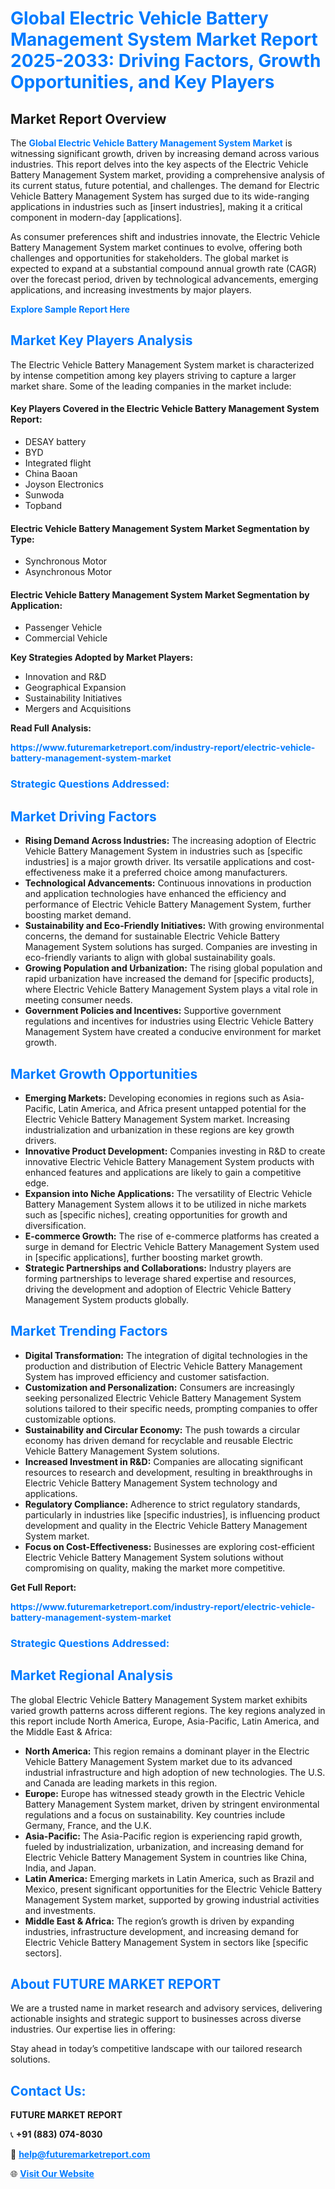 <h1 style="color: #007BFF;">Global Electric Vehicle Battery Management System Market Report 2025-2033: Driving Factors, Growth Opportunities, and Key Players</h1>

<section id="overview">
<h2>Market Report Overview</h2>
<p>The <a href="https://www.futuremarketreport.com/industry-report/electric-vehicle-battery-management-system-market" style="color: #007BFF; text-decoration: none;"><strong>Global Electric Vehicle Battery Management System Market</strong></a> is witnessing significant growth, driven by increasing demand across various industries. This report delves into the key aspects of the Electric Vehicle Battery Management System market, providing a comprehensive analysis of its current status, future potential, and challenges. The demand for Electric Vehicle Battery Management System has surged due to its wide-ranging applications in industries such as [insert industries], making it a critical component in modern-day [applications].</p>
<p>As consumer preferences shift and industries innovate, the Electric Vehicle Battery Management System market continues to evolve, offering both challenges and opportunities for stakeholders. The global market is expected to expand at a substantial compound annual growth rate (CAGR) over the forecast period, driven by technological advancements, emerging applications, and increasing investments by major players.</p>
</section>

<section id="overview">
<p><a href="https://www.futuremarketreport.com/request-sample/reportId=90237" style="color: #007BFF; text-decoration: none;"><strong>Explore Sample Report Here</strong></a></p>
</section>

<section id="key-players">
<h2 style="color: #007BFF;">Market Key Players Analysis</h2>
<p>The Electric Vehicle Battery Management System market is characterized by intense competition among key players striving to capture a larger market share. Some of the leading companies in the market include:</p>
<h4>Key Players Covered in the Electric Vehicle Battery Management System Report:</h4>
<ul><li>DESAY battery</li><li>BYD</li><li>Integrated flight</li><li>China Baoan</li><li>Joyson Electronics</li><li>Sunwoda</li><li>Topband</li></ul>
<h4>Electric Vehicle Battery Management System Market Segmentation by Type:</h4>
<ul><li>Synchronous Motor</li><li>Asynchronous Motor</li></ul>

<h4>Electric Vehicle Battery Management System Market Segmentation by Application:</h4>
<ul><li>Passenger Vehicle</li><li>Commercial Vehicle</li></ul>
<p><strong>Key Strategies Adopted by Market Players:</strong></p>
<ul>
<li>Innovation and R&D</li>
<li>Geographical Expansion</li>
<li>Sustainability Initiatives</li>
<li>Mergers and Acquisitions</li>
</ul>
</section>

<section>
<p><strong>Read Full Analysis: </strong></p><a href="https://www.futuremarketreport.com/industry-report/electric-vehicle-battery-management-system-market" style="color: #007BFF; text-decoration: none;"><strong>https://www.futuremarketreport.com/industry-report/electric-vehicle-battery-management-system-market</strong></a>
<h3 style="color: #007BFF;">Strategic Questions Addressed:</h3>
</section>

<section id="driving-factors">
<h2 style="color: #007BFF;">Market Driving Factors</h2>
<ul>
<li><strong>Rising Demand Across Industries:</strong> The increasing adoption of Electric Vehicle Battery Management System in industries such as [specific industries] is a major growth driver. Its versatile applications and cost-effectiveness make it a preferred choice among manufacturers.</li>
<li><strong>Technological Advancements:</strong> Continuous innovations in production and application technologies have enhanced the efficiency and performance of Electric Vehicle Battery Management System, further boosting market demand.</li>
<li><strong>Sustainability and Eco-Friendly Initiatives:</strong> With growing environmental concerns, the demand for sustainable Electric Vehicle Battery Management System solutions has surged. Companies are investing in eco-friendly variants to align with global sustainability goals.</li>
<li><strong>Growing Population and Urbanization:</strong> The rising global population and rapid urbanization have increased the demand for [specific products], where Electric Vehicle Battery Management System plays a vital role in meeting consumer needs.</li>
<li><strong>Government Policies and Incentives:</strong> Supportive government regulations and incentives for industries using Electric Vehicle Battery Management System have created a conducive environment for market growth.</li>
</ul>
</section>

<section id="growth-opportunities">
<h2 style="color: #007BFF;">Market Growth Opportunities</h2>
<ul>
<li><strong>Emerging Markets:</strong> Developing economies in regions such as Asia-Pacific, Latin America, and Africa present untapped potential for the Electric Vehicle Battery Management System market. Increasing industrialization and urbanization in these regions are key growth drivers.</li>
<li><strong>Innovative Product Development:</strong> Companies investing in R&D to create innovative Electric Vehicle Battery Management System products with enhanced features and applications are likely to gain a competitive edge.</li>
<li><strong>Expansion into Niche Applications:</strong> The versatility of Electric Vehicle Battery Management System allows it to be utilized in niche markets such as [specific niches], creating opportunities for growth and diversification.</li>
<li><strong>E-commerce Growth:</strong> The rise of e-commerce platforms has created a surge in demand for Electric Vehicle Battery Management System used in [specific applications], further boosting market growth.</li>
<li><strong>Strategic Partnerships and Collaborations:</strong> Industry players are forming partnerships to leverage shared expertise and resources, driving the development and adoption of Electric Vehicle Battery Management System products globally.</li>
</ul>
</section>

<section id="trending-factors">
<h2 style="color: #007BFF;">Market Trending Factors</h2>
<ul>
<li><strong>Digital Transformation:</strong> The integration of digital technologies in the production and distribution of Electric Vehicle Battery Management System has improved efficiency and customer satisfaction.</li>
<li><strong>Customization and Personalization:</strong> Consumers are increasingly seeking personalized Electric Vehicle Battery Management System solutions tailored to their specific needs, prompting companies to offer customizable options.</li>
<li><strong>Sustainability and Circular Economy:</strong> The push towards a circular economy has driven demand for recyclable and reusable Electric Vehicle Battery Management System solutions.</li>
<li><strong>Increased Investment in R&D:</strong> Companies are allocating significant resources to research and development, resulting in breakthroughs in Electric Vehicle Battery Management System technology and applications.</li>
<li><strong>Regulatory Compliance:</strong> Adherence to strict regulatory standards, particularly in industries like [specific industries], is influencing product development and quality in the Electric Vehicle Battery Management System market.</li>
<li><strong>Focus on Cost-Effectiveness:</strong> Businesses are exploring cost-efficient Electric Vehicle Battery Management System solutions without compromising on quality, making the market more competitive.</li>
</ul>
</section>

<section>
<p><strong>Get Full Report: </strong></p><a href="https://www.futuremarketreport.com/industry-report/electric-vehicle-battery-management-system-market" style="color: #007BFF; text-decoration: none;"><strong>https://www.futuremarketreport.com/industry-report/electric-vehicle-battery-management-system-market</strong></a>
<h3 style="color: #007BFF;">Strategic Questions Addressed:</h3>
</section>


<section id="regional-analysis">
<h2 style="color: #007BFF;">Market Regional Analysis</h2>
<p>The global Electric Vehicle Battery Management System market exhibits varied growth patterns across different regions. The key regions analyzed in this report include North America, Europe, Asia-Pacific, Latin America, and the Middle East & Africa:</p>
<ul>
<li><strong>North America:</strong> This region remains a dominant player in the Electric Vehicle Battery Management System market due to its advanced industrial infrastructure and high adoption of new technologies. The U.S. and Canada are leading markets in this region.</li>
<li><strong>Europe:</strong> Europe has witnessed steady growth in the Electric Vehicle Battery Management System market, driven by stringent environmental regulations and a focus on sustainability. Key countries include Germany, France, and the U.K.</li>
<li><strong>Asia-Pacific:</strong> The Asia-Pacific region is experiencing rapid growth, fueled by industrialization, urbanization, and increasing demand for Electric Vehicle Battery Management System in countries like China, India, and Japan.</li>
<li><strong>Latin America:</strong> Emerging markets in Latin America, such as Brazil and Mexico, present significant opportunities for the Electric Vehicle Battery Management System market, supported by growing industrial activities and investments.</li>
<li><strong>Middle East & Africa:</strong> The region’s growth is driven by expanding industries, infrastructure development, and increasing demand for Electric Vehicle Battery Management System in sectors like [specific sectors].</li>
</ul>
</section>

<footer>
<h2 style="color: #007BFF;">About FUTURE MARKET REPORT</h2>
<p>We are a trusted name in market research and advisory services, delivering actionable insights and strategic support to businesses across diverse industries. Our expertise lies in offering:</p>

<p>Stay ahead in today’s competitive landscape with our tailored research solutions.</p>

<h2 style="color: #007BFF;">Contact Us:</h2>
<p><strong>FUTURE MARKET REPORT</strong></p>
<p>📞 <strong>+91 (883) 074-8030</strong></p>
<p>📧 <strong><a href="mailto:help@futuremarketreport.com" style="color: #007BFF;">help@futuremarketreport.com</a></strong></p>
<p>🌐 <strong><a href="https://www.futuremarketreport.com/" style="color: #007BFF;">Visit Our Website</a></strong></p>
</footer>